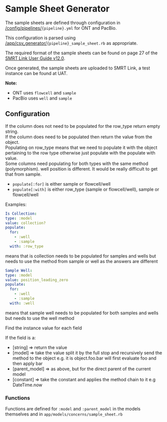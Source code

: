 # Sample Sheet Generator

The sample sheets are defined through configuration in
[/config/pipelines/](/config/pipelines/)`{pipeline}.yml` for ONT and PacBio.

This configuration is parsed using
[/app/csv_generator/](/app/csv_generator/)`{pipeline}_sample_sheet.rb` as appropriate.

The required format of the sample sheets can be found on page 27 of the [SMRT Link User Guide
v12.0](https://www.pacb.com/wp-content/uploads/SMRT_Link_User_Guide_v12.0.pdf).

Once generated, the sample sheets are uploaded to SMRT Link, a test instance can be found at
UAT.

**Note:**

- ONT uses `flowcell` and `sample`
- PacBio uses `well` and `sample`

## Configuration

If the column does not need to be populated for the row_type return empty string.  
If the column does need to be populated then return the value from the object.  
Populating on row_type means that we need to populate it with the object pertaining to the row type
otherwise just populate with the populate with value.  
Some columns need populating for both types with the same method (polymorphism). well position is
different. It would be really difficult to get that from sample.

- `populate[:for]` is either sample or flowcell/well
- `populate[:with]` is either row_type (sample or flowcell/well), sample or flowcell/well

Examples:

```yaml
Is Collection:
type: :model
value: collection?
populate:
  for:
    - :well
    - :sample
  with: :row_type
```

means that is collection needs to be populated for samples and wells but needs to use the method
from sample or well as the answers are different

```yaml
Sample Well:
type: :model
value: position_leading_zero
populate:
  for:
    - :well
    - :sample
  with: :well
```

means that sample well needs to be populated for both samples and wells but needs to use the well
method

Find the instance value for each field

If the field is a:

- [string] => return the value
- [model] => take the value split it by the full stop and recursively send the method to the object
  e.g. it is object.foo.bar will first evaluate foo and then apply bar
- [parent_model] => as above, but for the direct parent of the current model
- [constant] => take the constant and applies the method chain to it e.g DateTime.now

### Functions

Functions are defined for `:model` and `:parent_model` in the models themselves and in
`app/models/concerns/sample_sheet.rb`
